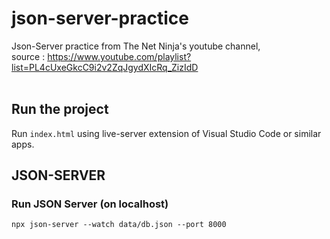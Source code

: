 # json-server-practice
Json-Server practice from The Net Ninja's youtube channel,<br>
source : https://www.youtube.com/playlist?list=PL4cUxeGkcC9i2v2ZqJgydXIcRq_ZizIdD
<br><br>

## Run the project

Run `index.html` using live-server extension of Visual Studio Code or similar apps.

## JSON-SERVER

### Run JSON Server (on localhost)

`npx json-server --watch data/db.json --port 8000`
